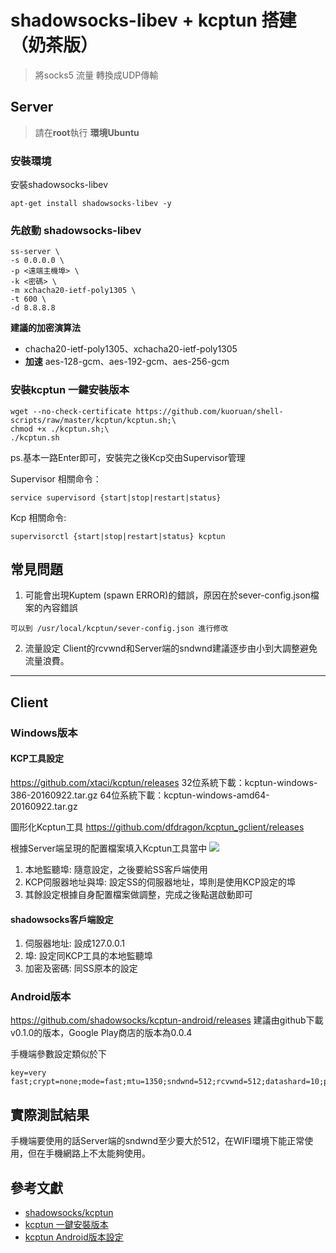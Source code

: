 # shadowsocks-libev + kcptun 搭建（奶茶版）
> 將socks5 流量 轉換成UDP傳輸

## Server
> 請在**root**執行
> **環境Ubuntu**

### 安裝環境
安裝shadowsocks-libev
```
apt-get install shadowsocks-libev -y
```

### 先啟動 shadowsocks-libev
```
ss-server \
-s 0.0.0.0 \
-p <遠端主機埠> \
-k <密碼> \
-m xchacha20-ietf-poly1305 \
-t 600 \
-d 8.8.8.8
```

**建議的加密演算法**
* chacha20-ietf-poly1305、xchacha20-ietf-poly1305
* **加速** aes-128-gcm、aes-192-gcm、aes-256-gcm


### 安裝kcptun 一鍵安裝版本
```
wget --no-check-certificate https://github.com/kuoruan/shell-scripts/raw/master/kcptun/kcptun.sh;\
chmod +x ./kcptun.sh;\
./kcptun.sh
```
ps.基本一路Enter即可，安裝完之後Kcp交由Supervisor管理

Supervisor 相關命令：
```
service supervisord {start|stop|restart|status}
```
Kcp 相關命令:
```
supervisorctl {start|stop|restart|status} kcptun
```

## 常見問題
1. 可能會出現Kuptem (spawn ERROR)的錯誤，原因在於sever-config.json檔案的內容錯誤

```
可以到 /usr/local/kcptun/sever-config.json 進行修改
```
2. 流量設定
 Client的rcvwnd和Server端的sndwnd建議逐步由小到大調整避免流量浪費。
 
---

## Client
### Windows版本

#### KCP工具設定
https://github.com/xtaci/kcptun/releases
32位系統下載：kcptun-windows-386-20160922.tar.gz
64位系統下載：kcptun-windows-amd64-20160922.tar.gz

圖形化Kcptun工具
https://github.com/dfdragon/kcptun_gclient/releases

根據Server端呈現的配置檔案填入Kcptun工具當中
![](https://i.imgur.com/gXdfEzx.png)

1. 本地監聽埠: 隨意設定，之後要給SS客戶端使用
2. KCP伺服器地址與埠: 設定SS的伺服器地址，埠則是使用KCP設定的埠
3. 其餘設定根據自身配置檔案做調整，完成之後點選啟動即可

#### shadowsocks客戶端設定
1. 伺服器地址: 設成127.0.0.1
2. 埠: 設定同KCP工具的本地監聽埠
3. 加密及密碼: 同SS原本的設定

### Android版本
https://github.com/shadowsocks/kcptun-android/releases
建議由github下載v0.1.0的版本，Google Play商店的版本為0.0.4

手機端參數設定類似於下
```
key=very fast;crypt=none;mode=fast;mtu=1350;sndwnd=512;rcvwnd=512;datashard=10;parityshard=3;dscp=0;nocomp
```

## 實際測試結果
手機端要使用的話Server端的sndwnd至少要大於512，在WIFI環境下能正常使用，但在手機網路上不太能夠使用。

## 參考文獻
* [shadowsocks/kcptun](https://github.com/shadowsocks/kcptun)
* [kcptun 一鍵安裝版本](https://blog.kuoruan.com/110.html)
* [kcptun Android版本設定](https://blog.kuoruan.com/111.html)